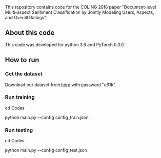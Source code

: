 This repository contains code for the COLING 2018 paper "Document-level Multi-aspect Sentiment Classification by Jointly Modeling Users, Aspects, and Overall Ratings".

## About this code

This code was developed for python 3.6 and PyTorch 0.3.0.

## How to run

### Get the dataset

Download our dataset from [here](https://pan.baidu.com/s/191Nu55GksNkK7s1I4FwEvw) with password "u61k".

### Run training

cd Codes

python main.py --config config_train.json

### Run testing

cd Codes

python main.py --config config_test.json


